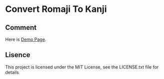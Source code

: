 # Convert Romaji To Kanji
## Comment 
Here is [Demo Page](https://keypforev.ddns.net/test/convRomajiToKanji).<br>
## Lisence
This project is licensed under the MIT License, see the LICENSE.txt file for details